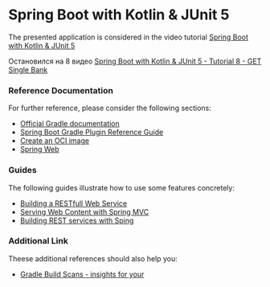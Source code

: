 # Spring Boot with Kotlin & JUnit 5

The presented application is considered in the video tutorial [Spring Boot with Kotlin & JUnit 5](https://www.youtube.com/watch?v=TJcshrJOnsE&list=PL6gx4Cwl9DGDPsneZWaOFg0H2wsundyGr)

Остановился на 8 видео [Spring Boot with Kotlin & JUnit 5 - Tutorial 8 - GET Single Bank](https://www.youtube.com/watch?v=jiv37i503v4)

### Reference Documentation
For further reference, please consider the following sections:

* [Official Gradle documentation]()
* [Spring Boot Gradle Plugin Reference Guide]()
* [Create an OCI image]()
* [Spring Web]()

### Guides
The following guides illustrate how to use some features concretely:

* [Building a RESTfull Web Service]()
* [Serving Web Content with Spring MVC]()
* [Building REST services with Sping]()

### Additional Link
Theese additional references should also help you:

* [Gradle Build Scans - insights for your]()

